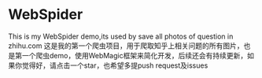 # WebSpider
This is my WebSpider demo,its used by save all photos of question in zhihu.com
	这是我的第一个爬虫项目，用于爬取知乎上相关问题的所有图片，也是第一个爬虫demo，使用WebMagic框架来简化开发，后续还会有持续更新，如果你觉得好，请点击一个star，也希望多提push request及issues
